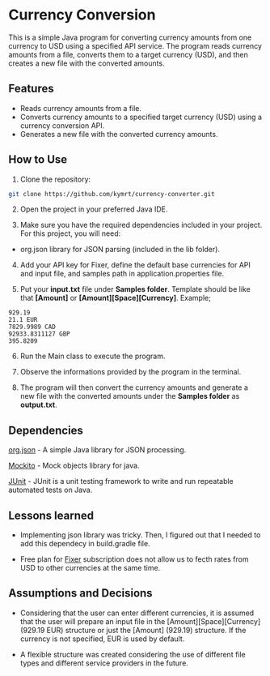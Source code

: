 
# Currency Conversion

This is a simple Java program for converting currency amounts from one currency to USD using a specified API service. The program reads currency amounts from a file, converts them to a target currency (USD), and then creates a new file with the converted amounts.

## Features

- Reads currency amounts from a file.
- Converts currency amounts to a specified target currency (USD) using a currency conversion API.
- Generates a new file with the converted currency amounts.

## How to Use
1. Clone the repository:

```bash
git clone https://github.com/kymrt/currency-converter.git
```

2. Open the project in your preferred Java IDE.

3. Make sure you have the required dependencies included in your project. For this project, you will need:
* org.json library for JSON parsing (included in the lib folder).

4. Add your API key for Fixer, define the default base currencies for API and input file, and samples path in application.properties file.

5. Put your **input.txt** file under **Samples folder**. Template should be like that **[Amount]** or **[Amount][Space][Currency]**.
   Example;
```
929.19
21.1 EUR
7829.9989 CAD
92933.8311127 GBP
395.8209 
```

6. Run the Main class to execute the program.

7. Observe the informations provided by the program in the terminal.

8. The program will then convert the currency amounts and generate a new file with the converted amounts under the **Samples folder** as **output.txt**.
## Dependencies

[org.json](https://mvnrepository.com/artifact/org.json/json/20240303) - A simple Java library for JSON processing.

[Mockito](https://mvnrepository.com/artifact/org.mockito/mockito-all) - Mock objects library for java.

[JUnit](https://mvnrepository.com/artifact/junit/junit) - JUnit is a unit testing framework to write and run repeatable automated tests on Java.
## Lessons learned

* Implementing json library was tricky. Then, I figured out that I needed to add this dependecy in build.gradle file.

* Free plan for [Fixer](https://fixer.io/documentation#:~:text=The%20current%20subscription%20plan%20does%20not%20support%20this%20API%20endpoint.) subscription does not allow us to fecth rates from USD to other currencies at the same time.

## Assumptions and Decisions
* Considering that the user can enter different currencies, it is assumed that the user will prepare an input file in the [Amount][Space][Currency] (929.19 EUR) structure or just the [Amount] (929.19) structure. If the currency is not specified, EUR is used by default.

* A flexible structure was created considering the use of different file types and different service providers in the future.
  